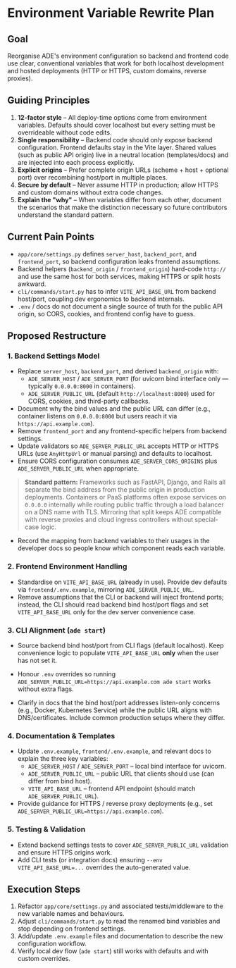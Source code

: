# Environment Variable Rewrite Plan

## Goal
Reorganise ADE's environment configuration so backend and frontend code use clear, conventional variables that work for both localhost development and hosted deployments (HTTP or HTTPS, custom domains, reverse proxies).

## Guiding Principles
1. **12-factor style** – All deploy-time options come from environment variables. Defaults should cover localhost but every setting must be overrideable without code edits.
2. **Single responsibility** – Backend code should only expose backend configuration. Frontend defaults stay in the Vite layer. Shared values (such as public API origin) live in a neutral location (templates/docs) and are injected into each process explicitly.
3. **Explicit origins** – Prefer complete origin URLs (scheme + host + optional port) over recombining host/port in multiple places.
4. **Secure by default** – Never assume HTTP in production; allow HTTPS and custom domains without extra code changes.
5. **Explain the "why"** – When variables differ from each other, document the scenarios that make the distinction necessary so future contributors understand the standard pattern.

## Current Pain Points
- `app/core/settings.py` defines `server_host`, `backend_port`, and `frontend_port`, so backend configuration leaks frontend assumptions.
- Backend helpers (`backend_origin` / `frontend_origin`) hard-code `http://` and use the same host for both services, making HTTPS or split hosts awkward.
- `cli/commands/start.py` has to infer `VITE_API_BASE_URL` from backend host/port, coupling dev ergonomics to backend internals.
- `.env` / docs do not document a single source of truth for the public API origin, so CORS, cookies, and frontend config have to guess.

## Proposed Restructure
### 1. Backend Settings Model
- Replace `server_host`, `backend_port`, and derived `backend_origin` with:
  - `ADE_SERVER_HOST` / `ADE_SERVER_PORT` (for uvicorn bind interface only — typically `0.0.0.0:8000` in containers).
  - `ADE_SERVER_PUBLIC_URL` (default `http://localhost:8000`) used for CORS, cookies, and third-party callbacks.
- Document why the bind values and the public URL can differ (e.g., container listens on `0.0.0.0:8000` but users reach it via `https://api.example.com`).
- Remove `frontend_port` and any frontend-specific helpers from backend settings.
- Update validators so `ADE_SERVER_PUBLIC_URL` accepts HTTP or HTTPS URLs (use `AnyHttpUrl` or manual parsing) and defaults to localhost.
- Ensure CORS configuration consumes `ADE_SERVER_CORS_ORIGINS` plus `ADE_SERVER_PUBLIC_URL` when appropriate.

> **Standard pattern:** Frameworks such as FastAPI, Django, and Rails all separate the bind address from the public origin in production deployments. Containers or PaaS platforms often expose services on `0.0.0.0` internally while routing public traffic through a load balancer on a DNS name with TLS. Mirroring that split keeps ADE compatible with reverse proxies and cloud ingress controllers without special-case logic.

- Record the mapping from backend variables to their usages in the developer docs so people know which component reads each variable.

### 2. Frontend Environment Handling
- Standardise on `VITE_API_BASE_URL` (already in use). Provide dev defaults via `frontend/.env.example`, mirroring `ADE_SERVER_PUBLIC_URL`.
- Remove assumptions that the CLI or backend will inject frontend ports; instead, the CLI should read backend bind host/port flags and set `VITE_API_BASE_URL` only for the dev server convenience case.

### 3. CLI Alignment (`ade start`)
- Source backend bind host/port from CLI flags (default localhost). Keep convenience logic to populate `VITE_API_BASE_URL` **only** when the user has not set it.
- Honour `.env` overrides so running `ADE_SERVER_PUBLIC_URL=https://api.example.com ade start` works without extra flags.

- Clarify in docs that the bind host/port addresses listen-only concerns (e.g., Docker, Kubernetes Service) while the public URL aligns with DNS/certificates. Include common production setups where they differ.

### 4. Documentation & Templates
- Update `.env.example`, `frontend/.env.example`, and relevant docs to explain the three key variables:
  - `ADE_SERVER_HOST` / `ADE_SERVER_PORT` – local bind interface for uvicorn.
  - `ADE_SERVER_PUBLIC_URL` – public URL that clients should use (can differ from bind host).
  - `VITE_API_BASE_URL` – frontend API endpoint (should match `ADE_SERVER_PUBLIC_URL`).
- Provide guidance for HTTPS / reverse proxy deployments (e.g., set `ADE_SERVER_PUBLIC_URL=https://api.example.com`).

### 5. Testing & Validation
- Extend backend settings tests to cover `ADE_SERVER_PUBLIC_URL` validation and ensure HTTPS origins work.
- Add CLI tests (or integration docs) ensuring `--env VITE_API_BASE_URL=...` overrides the auto-generated value.

## Execution Steps
1. Refactor `app/core/settings.py` and associated tests/middleware to the new variable names and behaviours.
2. Adjust `cli/commands/start.py` to read the renamed bind variables and stop depending on frontend settings.
3. Add/update `.env.example` files and documentation to describe the new configuration workflow.
4. Verify local dev flow (`ade start`) still works with defaults and with custom overrides.
